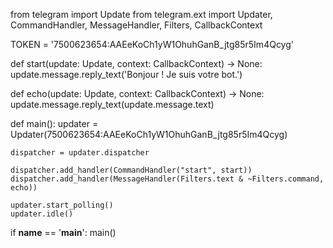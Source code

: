 from telegram import Update
from telegram.ext import Updater, CommandHandler, MessageHandler, Filters, CallbackContext

TOKEN = '7500623654:AAEeKoCh1yW1OhuhGanB_jtg85r5Im4Qcyg'

def start(update: Update, context: CallbackContext) -> None:
    update.message.reply_text('Bonjour ! Je suis votre bot.')

def echo(update: Update, context: CallbackContext) -> None:
    update.message.reply_text(update.message.text)

def main():
    updater = Updater(7500623654:AAEeKoCh1yW1OhuhGanB_jtg85r5Im4Qcyg)

    dispatcher = updater.dispatcher

    dispatcher.add_handler(CommandHandler("start", start))
    dispatcher.add_handler(MessageHandler(Filters.text & ~Filters.command, echo))

    updater.start_polling()
    updater.idle()

if __name__ == '__main__':
    main()
  
